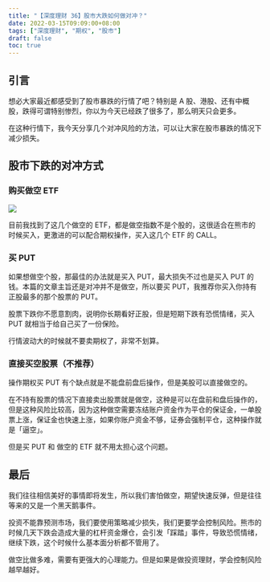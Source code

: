 ```yaml
---
title: "【深度理财 36】股市大跌如何做对冲？"
date: 2022-03-15T09:09:00+08:00
tags: ["深度理财", "期权", "股市"]
draft: false
toc: true
---
```


## 引言

想必大家最近都感受到了股市暴跌的行情了吧？特别是 A 股、港股、还有中概股，跌得可谓特别惨烈，你以为今天已经跌了很多了，那么明天只会更多。

在这种行情下，我今天分享几个对冲风险的方法，可以让大家在股市暴跌的情况下减少损失。

## 股市下跌的对冲方式

### 购买做空 ETF

![](https://blog-1251237404.cos.ap-guangzhou.myqcloud.com/202203157jvoBy.JPEG!m)

目前我找到了这几个做空的 ETF，都是做空指数不是个股的，这很适合在熊市的时候买入，更激进的可以配合期权操作，买入这几个 ETF 的 CALL。

<!--more-->

### 买 PUT

如果想做空个股，那最佳的办法就是买入 PUT，最大损失不过也是买入 PUT 的钱。本篇的文章主旨还是对冲并不是做空，所以要买 PUT，我推荐你买入你持有正股最多的那个股票的 PUT。

股票下跌你不愿意割肉，说明你长期看好正股，但是短期下跌有恐慌情绪，买入 PUT 就相当于给自己买了一份保险。

行情波动大的时候就不要卖期权了，非常不划算。

### 直接买空股票（不推荐）

操作期权买 PUT 有个缺点就是不能盘前盘后操作，但是美股可以直接做空的。

在不持有股票的情况下直接卖出股票就是做空，这种是可以在盘前和盘后操作的，但是这种风险比较高，因为这种做空需要冻结账户资金作为平仓的保证金，一单股票上涨，保证金也快速上涨，如果你账户资金不够，证券会强制平仓，这种操作就是「逼空」。

但是买 PUT 和 做空的 ETF 就不用太担心这个问题。

## 最后

我们往往相信美好的事情即将发生，所以我们害怕做空，期望快速反弹，但是往往等来的又是一个黑天鹅事件。

投资不能靠预测市场，我们要使用策略减少损失，我们更要学会控制风险。熊市的时候几天下跌会造成大量的杠杆资金爆仓，会引发「踩踏」事件，导致恐慌情绪，继续下跌，这个时候什么基本面分析都不管用了。

做空比做多难，需要有更强大的心理能力。但是如果是做投资理财，学会控制风险越早越好。